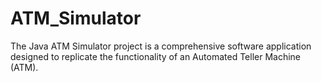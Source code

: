 # ATM_Simulator
The Java ATM Simulator project is a comprehensive software application designed to replicate the functionality of an Automated Teller Machine (ATM).

